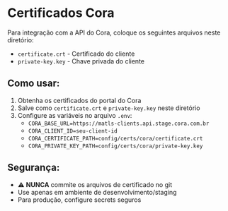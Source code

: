 # Certificados Cora

Para integração com a API do Cora, coloque os seguintes arquivos neste diretório:

- `certificate.crt` - Certificado do cliente
- `private-key.key` - Chave privada do cliente

## Como usar:

1. Obtenha os certificados do portal do Cora
2. Salve como `certificate.crt` e `private-key.key` neste diretório
3. Configure as variáveis no arquivo `.env`:
   - `CORA_BASE_URL=https://matls-clients.api.stage.cora.com.br`
   - `CORA_CLIENT_ID=seu-client-id`
   - `CORA_CERTIFICATE_PATH=config/certs/cora/certificate.crt`
   - `CORA_PRIVATE_KEY_PATH=config/certs/cora/private-key.key`

## Segurança:
- ⚠️ **NUNCA** commite os arquivos de certificado no git
- Use apenas em ambiente de desenvolvimento/staging
- Para produção, configure secrets seguros